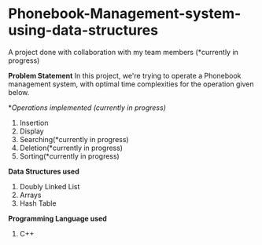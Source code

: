 # Phonebook-Management-system-using-data-structures

A project done with collaboration with my team members (*currently in progress)

**Problem Statement**
In this project, we're trying to operate a Phonebook management system, with optimal time complexities for the operation given below.

**Operations implemented (*currently in progress)**
1. Insertion
2. Display
3. Searching(*currently in progress)
4. Deletion(*currently in progress)
5. Sorting(*currently in progress)

**Data Structures used**
1. Doubly Linked List 
2. Arrays
3. Hash Table

**Programming Language used**
1. C++

